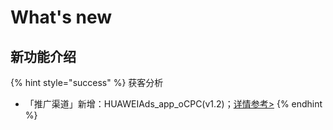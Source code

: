 # What's new

## 新功能介绍

{% hint style="success" %}
获客分析

* 「推广渠道」新增：HUAWEIAds\_app\_oCPC(v1.2)；[详情参考>](product-manual/growing/channel-config/huawei-ads.md)
{% endhint %}

